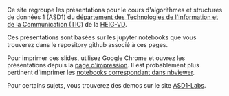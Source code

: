 
Ce site regroupe les présentations pour le cours d'algorithmes et structures de données 1 (ASD1) du [département des Technologies de l'Information et de la Communication (TIC)](https://heig-vd.ch/a-propos/heig-vd/organisation/departements/tic) de la [
HEIG-VD](http://www.heig-vd.ch).

Ces présentations sont basées sur les jupyter notebooks que vous trouverez dans le repository github associé à ces pages.

Pour imprimer ces slides, utilisez Google Chrome et ouvrez les présentations depuis la [page d'impression](print.html). Il est probablement plus pertinent d'imprimer les [notebooks correspondant dans nbviewer](http://nbviewer.jupyter.org/github/ocuisenaire/ASD1-notebooks/tree/master/).

Pour certains sujets, vous trouverez des demos sur le site [ASD1-Labs](../ASD1-Labs). 
